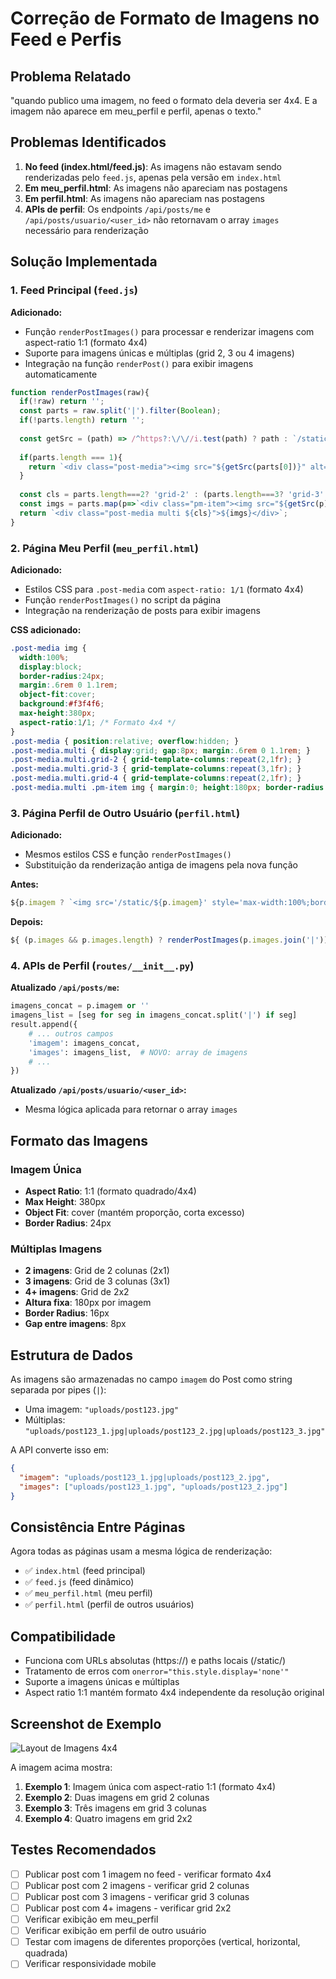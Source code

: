 # Correção de Formato de Imagens no Feed e Perfis

## Problema Relatado

"quando publico uma imagem, no feed o formato dela deveria ser 4x4. E a imagem não aparece em meu_perfil e perfil, apenas o texto."

## Problemas Identificados

1. **No feed (index.html/feed.js)**: As imagens não estavam sendo renderizadas pelo `feed.js`, apenas pela versão em `index.html`
2. **Em meu_perfil.html**: As imagens não apareciam nas postagens
3. **Em perfil.html**: As imagens não apareciam nas postagens
4. **APIs de perfil**: Os endpoints `/api/posts/me` e `/api/posts/usuario/<user_id>` não retornavam o array `images` necessário para renderização

## Solução Implementada

### 1. Feed Principal (`feed.js`)

**Adicionado:**
- Função `renderPostImages()` para processar e renderizar imagens com aspect-ratio 1:1 (formato 4x4)
- Suporte para imagens únicas e múltiplas (grid 2, 3 ou 4 imagens)
- Integração na função `renderPost()` para exibir imagens automaticamente

```javascript
function renderPostImages(raw){
  if(!raw) return '';
  const parts = raw.split('|').filter(Boolean);
  if(!parts.length) return '';
  
  const getSrc = (path) => /^https?:\/\//i.test(path) ? path : `/static/${path}`;
  
  if(parts.length === 1){
    return `<div class="post-media"><img src="${getSrc(parts[0])}" alt="Imagem do post" onerror="this.style.display='none'"/></div>`;
  }
  
  const cls = parts.length===2? 'grid-2' : (parts.length===3? 'grid-3':'grid-4');
  const imgs = parts.map(p=>`<div class="pm-item"><img src="${getSrc(p)}" alt="Imagem do post" onerror="this.style.display='none'"/></div>`).join('');
  return `<div class="post-media multi ${cls}">${imgs}</div>`;
}
```

### 2. Página Meu Perfil (`meu_perfil.html`)

**Adicionado:**
- Estilos CSS para `.post-media` com `aspect-ratio: 1/1` (formato 4x4)
- Função `renderPostImages()` no script da página
- Integração na renderização de posts para exibir imagens

**CSS adicionado:**
```css
.post-media img { 
  width:100%; 
  display:block; 
  border-radius:24px; 
  margin:.6rem 0 1.1rem; 
  object-fit:cover; 
  background:#f3f4f6; 
  max-height:380px; 
  aspect-ratio:1/1; /* Formato 4x4 */
}
.post-media { position:relative; overflow:hidden; }
.post-media.multi { display:grid; gap:8px; margin:.6rem 0 1.1rem; }
.post-media.multi.grid-2 { grid-template-columns:repeat(2,1fr); }
.post-media.multi.grid-3 { grid-template-columns:repeat(3,1fr); }
.post-media.multi.grid-4 { grid-template-columns:repeat(2,1fr); }
.post-media.multi .pm-item img { margin:0; height:180px; border-radius:16px; object-fit:cover; }
```

### 3. Página Perfil de Outro Usuário (`perfil.html`)

**Adicionado:**
- Mesmos estilos CSS e função `renderPostImages()`
- Substituição da renderização antiga de imagens pela nova função

**Antes:**
```javascript
${p.imagem ? `<img src='/static/${p.imagem}' style='max-width:100%;border-radius:8px;margin-top:4px;'>` : ''}
```

**Depois:**
```javascript
${ (p.images && p.images.length) ? renderPostImages(p.images.join('|')) : (p.imagem ? renderPostImages(p.imagem) : '') }
```

### 4. APIs de Perfil (`routes/__init__.py`)

**Atualizado `/api/posts/me`:**
```python
imagens_concat = p.imagem or ''
imagens_list = [seg for seg in imagens_concat.split('|') if seg]
result.append({
    # ... outros campos
    'imagem': imagens_concat,
    'images': imagens_list,  # NOVO: array de imagens
    # ...
})
```

**Atualizado `/api/posts/usuario/<user_id>`:**
- Mesma lógica aplicada para retornar o array `images`

## Formato das Imagens

### Imagem Única
- **Aspect Ratio**: 1:1 (formato quadrado/4x4)
- **Max Height**: 380px
- **Object Fit**: cover (mantém proporção, corta excesso)
- **Border Radius**: 24px

### Múltiplas Imagens
- **2 imagens**: Grid de 2 colunas (2x1)
- **3 imagens**: Grid de 3 colunas (3x1)
- **4+ imagens**: Grid de 2x2
- **Altura fixa**: 180px por imagem
- **Border Radius**: 16px
- **Gap entre imagens**: 8px

## Estrutura de Dados

As imagens são armazenadas no campo `imagem` do Post como string separada por pipes (`|`):
- Uma imagem: `"uploads/post123.jpg"`
- Múltiplas: `"uploads/post123_1.jpg|uploads/post123_2.jpg|uploads/post123_3.jpg"`

A API converte isso em:
```json
{
  "imagem": "uploads/post123_1.jpg|uploads/post123_2.jpg",
  "images": ["uploads/post123_1.jpg", "uploads/post123_2.jpg"]
}
```

## Consistência Entre Páginas

Agora todas as páginas usam a mesma lógica de renderização:
- ✅ `index.html` (feed principal)
- ✅ `feed.js` (feed dinâmico)
- ✅ `meu_perfil.html` (meu perfil)
- ✅ `perfil.html` (perfil de outros usuários)

## Compatibilidade

- Funciona com URLs absolutas (https://) e paths locais (/static/)
- Tratamento de erros com `onerror="this.style.display='none'"`
- Suporte a imagens únicas e múltiplas
- Aspect ratio 1:1 mantém formato 4x4 independente da resolução original

## Screenshot de Exemplo

![Layout de Imagens 4x4](https://github.com/user-attachments/assets/982a6700-3f30-41d1-887c-cb7996664306)

A imagem acima mostra:
1. **Exemplo 1**: Imagem única com aspect-ratio 1:1 (formato 4x4)
2. **Exemplo 2**: Duas imagens em grid 2 colunas
3. **Exemplo 3**: Três imagens em grid 3 colunas
4. **Exemplo 4**: Quatro imagens em grid 2x2

## Testes Recomendados

- [ ] Publicar post com 1 imagem no feed - verificar formato 4x4
- [ ] Publicar post com 2 imagens - verificar grid 2 colunas
- [ ] Publicar post com 3 imagens - verificar grid 3 colunas
- [ ] Publicar post com 4+ imagens - verificar grid 2x2
- [ ] Verificar exibição em meu_perfil
- [ ] Verificar exibição em perfil de outro usuário
- [ ] Testar com imagens de diferentes proporções (vertical, horizontal, quadrada)
- [ ] Verificar responsividade mobile
